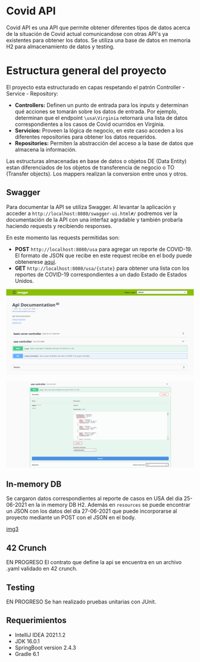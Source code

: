 # Covid API

Covid API es una API que permite obtener diferentes tipos de datos acerca de
la situación de Covid actual comunicandose con otras API's ya existentes para obtener los datos.
Se utiliza una base de datos en memoria H2 para almacenamiento de datos y testing.

# Estructura general del proyecto

El proyecto esta estructurado en capas respetando el patrón Controller - Service - Repository:
* **Controllers:** Definen un punto de entrada para los inputs y determinan qué acciones se tomarán sobre los datos de entrada. Por ejemplo, determinan que el endpoint `\usa\Virginia` retornará una lista de datos correspondientes a los casos de Covid ocurridos en Virginia.
* **Servicios:** Proveen la lógica de negocio, en este caso acceden a los diferentes repositories para obtener los datos requeridos.
* **Repositories:** Permiten la abstracción del acceso a la base de datos que almacena la información.

Las estructuras almacenadas en base de datos o objetos DE (Data Entity) estan diferenciados de los objetos de transferencia de negocio o TO (Transfer objects). Los mappers realizan la conversion entre unos y otros. 

## Swagger

Para documentar la API se utiliza Swagger. Al levantar la aplicación y acceder a `http://localhost:8080/swagger-ui.html#/` podremos ver la documentación de la API con una interfaz agradable y también probarla haciendo requests y recibiendo responses.

En este momento las requests permitidas son:

* **POST** `http://localhost:8080/usa` para agregar un reporte de COVID-19. El formato de JSON que recibe en este request recibe en el body puede obtenerese [aqui](https://api.apify.com/v2/key-value-stores/moxA3Q0aZh5LosewB/records/LATEST?disableRedirect=true). 
* **GET** `http://localhost:8080/usa/{state}` para obtener una lista con los reportes de COVID-19 correspondientes a un dado Estado de Estados Unidos.  

![img1](images/swagger1.png)

![img2](images/swagger2.png)

## In-memory DB
Se cargaron datos correspondientes al reporte de casos en USA del dia 25-06-2021 en la in memory DB H2. Además en `resources` se puede encontrar un JSON con los datos del día 27-06-2021 que puede incorporarse al proyecto mediante un POST con el JSON en el body.

[img3](images/h2.png)

## 42 Crunch
EN PROGRESO
El contrato que define la api se encuentra en un archivo .yaml validado en 42 crunch.

## Testing
EN PROGRESO
Se han realizado pruebas unitarias con JUnit.

## Requerimientos

- IntelliJ IDEA 2021.1.2
- JDK 16.0.1
- SpringBoot version 2.4.3
- Gradle 6.1
